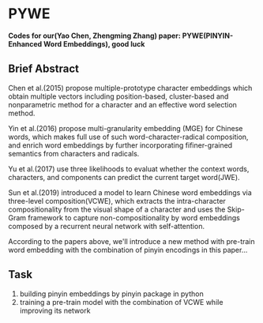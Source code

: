 # PYWE

**Codes for our(Yao Chen, Zhengming Zhang) paper: PYWE(PINYIN-Enhanced Word Embeddings), good luck**

## Brief Abstract
Chen et al.(2015) propose multiple-prototype character embeddings which obtain multiple vectors including position-based, cluster-based and nonparametric method for a character and an effective word selection method.

Yin et al.(2016) propose multi-granularity embedding (MGE) for Chinese words, which makes full use of such word-character-radical composition, and enrich word embeddings by further incorporating fifiner-grained semantics from characters and radicals.

Yu et al.(2017) use three likelihoods to evaluat whether the context words, characters, and components can predict the current target word(JWE).

Sun et al.(2019) introduced a model to learn Chinese word embeddings via three-level composition(VCWE), which extracts the intra-character compositionality from the visual shape of a character and uses the Skip-Gram framework to capture non-compositionality by word embeddings composed by a recurrent neural network with self-attention.

According to the papers above, we'll introduce a new method with pre-train word embedding with the combination of pinyin encodings in this paper...

## Task
1. building pinyin embeddings by pinyin package in python
2. training a pre-train model with the combination of VCWE while improving its network
